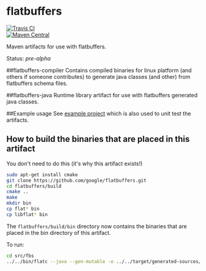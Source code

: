 # flatbuffers
[![Travis CI](https://travis-ci.org/davidmoten/flatbuffers.svg)](https://travis-ci.org/davidmoten/flatbuffers)<br/>
[![Maven Central](https://maven-badges.herokuapp.com/maven-central/com.github.davidmoten/flatbuffers/badge.svg?style=flat)](https://maven-badges.herokuapp.com/maven-central/com.github.davidmoten/flatbuffers)<br/>

Maven artifacts for use with flatbuffers.

Status: *pre-alpha*

##flatbuffers-compiler
Contains compiled binaries for linux platform (and others if someone contributes) to generate java classes (and other) from flatbuffers schema files.

##flatbuffers-java
Runtime library artifact for use with flatbuffers generated java classes.

##Example usage
See [example project](example) which is also used to unit test the artifacts.

## How to build the binaries that are placed in this artifact
You don't need to do this (it's why this artifact exists!)
```bash
sudo apt-get install cmake
git clone https://github.com/google/flatbuffers.git
cd flatbuffers/build
cmake ..
make
mkdir bin
cp flat* bin
cp libflat* bin
```
The `flatbuffers/build/bin` directory now contains the binaries that are placed in the bin directory of this artifact.

To run:
```bash
cd src/fbs
../../bin/flatc --java --gen-mutable -o ../../target/generated-sources/java monster.fbs
```

